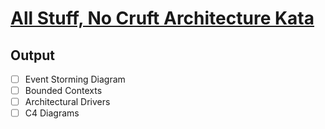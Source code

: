 # [All Stuff, No Cruft Architecture Kata](http://fundamentalsofsoftwarearchitecture.com/katas/kata?id=AllStuffNoCruft)

## Output

- [ ] Event Storming Diagram
- [ ] Bounded Contexts
- [ ] Architectural Drivers
- [ ] C4 Diagrams
